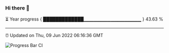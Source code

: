 ### Hi there 👋

⏳ Year progress { █████████████▁▁▁▁▁▁▁▁▁▁▁▁▁▁▁▁▁ } 43.63 %

---

⏰ Updated on Thu, 09 Jun 2022 06:16:36 GMT

![Progress Bar CI](https://github.com/liununu/liununu/workflows/Progress%20Bar%20CI/badge.svg)
